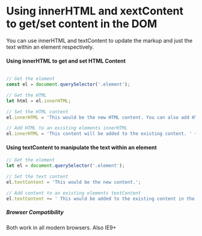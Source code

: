 # Using innerHTML and xextContent to get/set content in the DOM

You can use innerHTML and textContent to update the markup and just the text within an element respectively.


#### Using innerHTML to get and set HTML Content

```javascript

// Get the element
const el = document.querySelector('.element');

// Get the HTML
let html = el.innerHTML;

// Set the HTML content
el.innerHTML = 'This would be the new HTML content. You can also add HTML elements, like a <a href="#">Hyperlink</a>';

// Add HTML to an existing elements innerHTML
el.innerHTML = 'This content will be added to the existing content. ' + el.innerHTML;

```


#### Using textContent to manipulate the text within an element

```javascript
// Get the element
let el = document.querySelector('.element');

// Set the text content
el.textContent = 'This would be the new content.';

// Add content to an existing elements textContent
el.textContent += ' This would be added to the existing content in the element.'
```


##### Browser Compatibility
Both work in all modern browsers. Also IE9+
